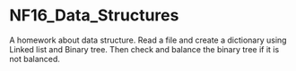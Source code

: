 # NF16_Data_Structures

A homework about data structure. Read a file and create a dictionary using Linked list and Binary tree. Then check and balance the binary tree if it is not balanced.

